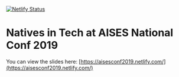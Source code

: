 [![Netlify Status](https://api.netlify.com/api/v1/badges/b7ff346f-de69-4e86-9d5a-f838382b1c46/deploy-status)](https://app.netlify.com/sites/aises-conf-2019/deploys)

# Natives in Tech at AISES National Conf 2019

You can view the slides here: [https://aisesconf2019.netlify.com/](https://aisesconf2019.netlify.com/)

